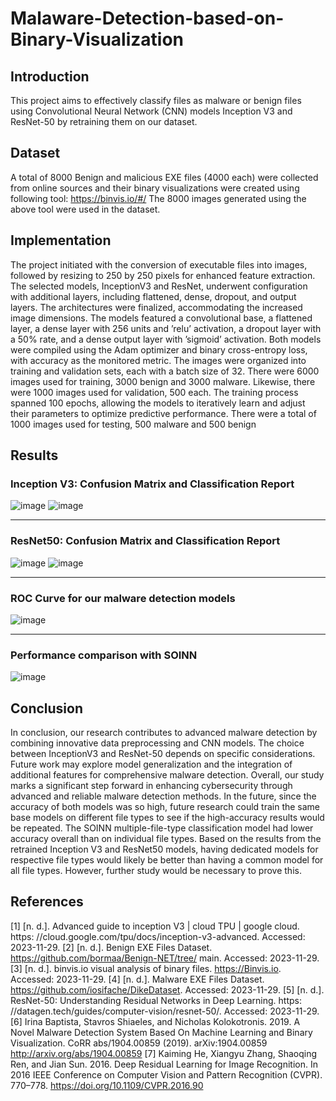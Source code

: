 # Malaware-Detection-based-on-Binary-Visualization

## Introduction
This project aims to effectively classify files as malware or benign files using Convolutional Neural Network (CNN) models Inception V3 and ResNet-50 by retraining them on our dataset.

## Dataset
A total of 8000 Benign and malicious EXE files (4000 each) were collected from online sources and their binary visualizations were created using following tool:
https://binvis.io/#/
The 8000 images generated using the above tool were used in the dataset.

## Implementation
The project initiated with the conversion of executable files into images, followed by resizing to 250 by 250 pixels for enhanced feature extraction. The selected models, InceptionV3 and ResNet, underwent configuration with additional layers, including flattened, dense, dropout, and output layers. The architectures were finalized, accommodating the increased image dimensions. The models featured a convolutional base, a flattened layer, a dense layer with 256 units and ’relu’ activation, a dropout layer with a 50% rate, and a dense output layer with ’sigmoid’ activation. Both models were compiled using the Adam optimizer and binary cross-entropy loss, with accuracy as the monitored metric. The images were organized into training and validation sets, each with a batch size of 32. There were 6000 images used for training, 3000 benign and 3000 malware. Likewise, there were 1000 images used for validation, 500 each. The training process spanned 100 epochs, allowing the models to iteratively learn and adjust their parameters to optimize predictive performance. There were a total of 1000 images used for testing, 500 malware and 500 benign

## Results
### Inception V3: Confusion Matrix and Classification Report

![image](https://github.com/omkarb09/Malaware-Detection-based-on-Binary-Visualization/assets/44408619/9c567a51-8a12-484d-80a4-8b29779b19e2)
![image](https://github.com/omkarb09/Malaware-Detection-based-on-Binary-Visualization/assets/44408619/05c0f432-817c-48fa-a641-bcaab18b7a97)

---------------------------------------------------------------------------------------------------------------------------------------------------------------------------------------------------------------------
### ResNet50: Confusion Matrix and Classification Report

![image](https://github.com/omkarb09/Malaware-Detection-based-on-Binary-Visualization/assets/44408619/65c0aef0-2af8-41e2-908f-584460804e3d)
![image](https://github.com/omkarb09/Malaware-Detection-based-on-Binary-Visualization/assets/44408619/7dd84a91-f933-48e2-8d13-42107fdfa52e)

---------------------------------------------------------------------------------------------------------------------------------------------------------------------------------------------------------------------
### ROC Curve for our malware detection models
![image](https://github.com/omkarb09/Malaware-Detection-based-on-Binary-Visualization/assets/44408619/b20b5d40-4f3b-4c7c-9049-95e8b23c0939)

---------------------------------------------------------------------------------------------------------------------------------------------------------------------------------------------------------------------
### Performance comparison with SOINN
![image](https://github.com/omkarb09/Malaware-Detection-based-on-Binary-Visualization/assets/44408619/ce20ceaa-7e10-4d1b-8efc-b9f05befa083)

## Conclusion
In conclusion, our research contributes to advanced malware detection by combining innovative data preprocessing and CNN models. The choice between InceptionV3 and ResNet-50 depends on specific considerations. Future work may explore model generalization and the integration of additional features for comprehensive malware detection. Overall, our study marks a significant step forward in enhancing cybersecurity through advanced and reliable malware detection methods. In the future, since the accuracy of both models was so high, future research could train the same base models on different file types to see if the high-accuracy results would be repeated. The SOINN multiple-file-type classification model had lower accuracy overall than on individual file types. Based on the results from the retrained Inception V3 and ResNet50 models, having dedicated models for respective file types would likely be better than having a common model for all file types. However, further study would be necessary to prove this.

## References
[1] [n. d.]. Advanced guide to inception V3 | cloud TPU | google cloud. https:
//cloud.google.com/tpu/docs/inception-v3-advanced. Accessed: 2023-11-29.
[2] [n. d.]. Benign EXE Files Dataset. https://github.com/bormaa/Benign-NET/tree/
main. Accessed: 2023-11-29.
[3] [n. d.]. binvis.io visual analysis of binary files. https://Binvis.io. Accessed:
2023-11-29.
[4] [n. d.]. Malware EXE Files Dataset. https://github.com/iosifache/DikeDataset.
Accessed: 2023-11-29.
[5] [n. d.]. ResNet-50: Understanding Residual Networks in Deep Learning. https:
//datagen.tech/guides/computer-vision/resnet-50/. Accessed: 2023-11-29.
[6] Irina Baptista, Stavros Shiaeles, and Nicholas Kolokotronis. 2019. A Novel Malware
Detection System Based On Machine Learning and Binary Visualization. CoRR
abs/1904.00859 (2019). arXiv:1904.00859 http://arxiv.org/abs/1904.00859
[7] Kaiming He, Xiangyu Zhang, Shaoqing Ren, and Jian Sun. 2016. Deep Residual
Learning for Image Recognition. In 2016 IEEE Conference on Computer Vision and
Pattern Recognition (CVPR). 770–778. https://doi.org/10.1109/CVPR.2016.90

